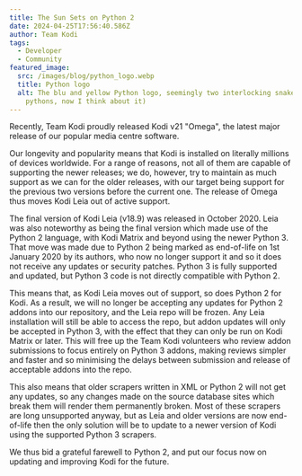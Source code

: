 ```yaml
---
title: The Sun Sets on Python 2
date: 2024-04-25T17:56:40.586Z
author: Team Kodi
tags:
  - Developer
  - Community
featured_image:
  src: /images/blog/python_logo.webp
  title: Python logo
  alt: The blu and yellow Python logo, seemingly two interlocking snakes (probably
    pythons, now I think about it)
---
```

Recently, Team Kodi proudly released Kodi v21 "Omega", the latest major release of our popular media centre software.

Our longevity and popularity means that Kodi is installed on literally millions of devices worldwide. For a range of reasons, not all of them are capable of supporting the newer releases; we do, however, try to maintain as much support as we can for the older releases, with our target being support for the previous two versions before the current one. The release of Omega thus moves Kodi Leia out of active support.

The final version of Kodi Leia (v18.9) was released in October 2020. Leia was also noteworthy as being the final version which made use of the Python 2 language, with Kodi Matrix and beyond using the newer Python 3. That move was made due to Python 2 being marked as end-of-life on 1st January 2020 by its authors, who now no longer support it and so it does not receive any updates or security patches. Python 3 is fully supported and updated, but Python 3 code is not directly compatible with Python 2.

This means that, as Kodi Leia moves out of support, so does Python 2 for Kodi. As a result, we will no longer be accepting any updates for Python 2 addons into our repository, and the Leia repo will be frozen. Any Leia installation will still be able to access the repo, but addon updates will only be accepted in Python 3, with the effect that they can only be run on Kodi Matrix or later. This will free up the Team Kodi volunteers who review addon submissions to focus entirely on Python 3 addons, making reviews simpler and faster and so minimising the delays between submission and release of acceptable addons into the repo.

This also means that older scrapers written in XML or Python 2 will not get any updates, so any changes made on the source database sites which break them will render them permanently broken. Most of these scrapers are long unsupported anyway, but as Leia and older versions are now end-of-life then the only solution will be to update to a newer version of Kodi using the supported Python 3 scrapers.

We thus bid a grateful farewell to Python 2, and put our focus now on updating and improving Kodi for the future.